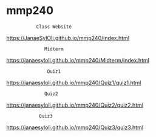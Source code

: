 # mmp240
               Class Website
https://JanaeSylOli.github.io/mmp240/index.html

                  Midterm
https://janaesyloli.github.io/mmp240/Midterm/index.html

                   Quiz1
https://janaesyloli.github.io/mmp240/Quiz1/quiz1.html

                  Quiz2
https://janaesyloli.github.io/mmp240/Quiz2/quiz2.html

                Quiz3
https://janaesyloli.github.io/mmp240/Quiz3/quiz3.html

